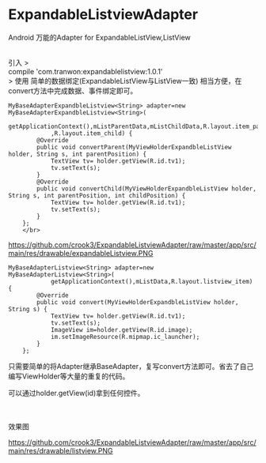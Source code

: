 # ExpandableListviewAdapter
Android 万能的Adapter for ExpandableListView,ListView
>
</br>
引入
>
</br>
compile 'com.tranwon:expandablelistview:1.0.1'
</br>
>
使用
简单的数据绑定(ExpandableListView与ListView一致)
相当方便，在convert方法中完成数据、事件绑定即可。

    MyBaseAdapterExpandbleListview<String> adapter=new MyBaseAdapterExpandbleListview<String>(
                getApplicationContext(),mListParentData,mListChildData,R.layout.item_parent
                ,R.layout.item_child) {
            @Override
            public void convertParent(MyViewHolderExpandbleListView holder, String s, int parentPosition) {
                TextView tv= holder.getView(R.id.tv1);
                tv.setText(s);
            }
            @Override
            public void convertChild(MyViewHolderExpandbleListView holder, String s, int parentPosition, int childPosition) {
                TextView tv= holder.getView(R.id.tv1);
                tv.setText(s);
            }
        };
        </br>
https://github.com/crook3/ExpandableListviewAdapter/raw/master/app/src/main/res/drawable/expandableListview.PNG
</br>
     
     
     
    MyBaseAdapterListview<String> adapter=new MyBaseAdapterListview<String>(
                getApplicationContext(),mListData,R.layout.listview_item) {
            @Override
            public void convert(MyViewHolderExpandbleListView holder, String s) {
                TextView tv= holder.getView(R.id.tv1);
                tv.setText(s);
                ImageView im=holder.getView(R.id.image);
                im.setImageResource(R.mipmap.ic_launcher);
            }
        };

只需要简单的将Adapter继承BaseAdapter，复写convert方法即可。省去了自己编写ViewHolder等大量的重复的代码。

可以通过holder.getView(id)拿到任何控件。
</br>
</br>
</br>
>
效果图
>

https://github.com/crook3/ExpandableListviewAdapter/raw/master/app/src/main/res/drawable/listview.PNG


>




